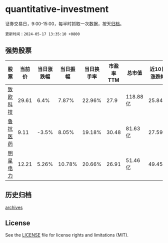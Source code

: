 # quantitative-investment

证券交易日，9:00-15:00，每半时抓取一次数据，按天[归档](archives)。

`更新时间：2024-05-17 13:35:10 +0800`

## 强势股票

|股票|当前价|当日涨跌幅|当日振幅|当日换手率|市盈率TTM|总市值|近10日涨跌幅|
|----|----|----|----|----|----|----|----|
|[致欧科技](https://xueqiu.com/S/SZ301376)|29.61|6.4%|7.87%|22.96%|27.9|118.88亿|25.84%|
|[鲁抗医药](https://xueqiu.com/S/SH600789)|9.11|-3.5%|8.05%|19.18%|30.48|81.63亿|27.59%|
|[明星电力](https://xueqiu.com/S/SH600101)|12.21|5.26%|10.78%|20.66%|26.91|51.46亿|49.45%|

## 历史归档

[archives](archives)

## License

See the [LICENSE](LICENSE) file for license rights and limitations (MIT).